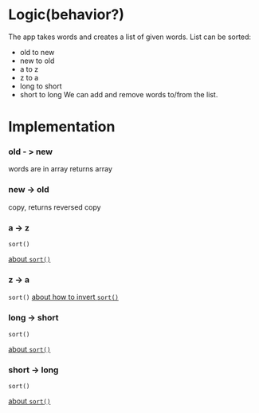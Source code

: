# Logic(behavior?)

The app takes words and creates a list of given words.
List can be sorted:
* old to new
* new to old
* a to z
* z to a
* long to short
* short to long
We can add and remove words to/from the list.
# Implementation
### old - > new

words are in array
returns array

### new  -> old
copy,
returns reversed copy

### a -> z

`sort()`

[about `sort()` ](https://www.javascripttutorial.net/javascript-array-sort/)
### z -> a

`sort()`
[about  how to invert
`sort()` ](https://www.javascripttutorial.net/javascript-array-sort/)
### long -> short

`sort()`

[about `sort()` ](https://www.javascripttutorial.net/javascript-array-sort/)

### short -> long
`sort()`

[about `sort()` ](https://www.javascripttutorial.net/javascript-array-sort/)

